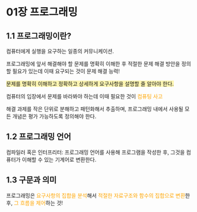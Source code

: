 # 01장 프로그래밍

## 1.1 프로그래밍이란?

컴퓨터에게 실행을 요구하는 일종의 커뮤니케이션.

프로그래밍에 앞서 해결해야 할 문제를 명확히 이해한 후 적절한 문제 해결 방안을 정의할 필요가 있는데 이때 요구되는 것이 문제 해결 능력!

<span style="background-color:#fff5b1">문제를 명확히 이해하고 정확하고 상세하게 요구사항을 설명할 줄 알아야 한다.</span>

컴퓨터의 입장에서 문제를 바라봐야 하는데 이때 필요한 것이 <span style="color:orange">컴퓨팅 사고</span>

해결 과제를 작은 단위로 분해하고 패턴화해서 추출하며, 프로그래밍 내에서 사용될 모든 개념은 평가 가능하도록 정의해야 한다.

## 1.2 프로그래밍 언어

컴파일러 혹은 인터프리터: 프로그래밍 언어를 사용해 프로그램을 작성한 후, 그것을 컴퓨터가 이해할 수 있는 기계어로 변환한다.

## 1.3 구문과 의미

프로그래밍은 <span style="color:orange">요구사항의 집합을 분석</span>해서 <span style="color:orange">적절한 자료구조와 함수의 집합으로 변환</span>한 후, <span style="color:orange">그 흐름을 제어</span>하는 것!
